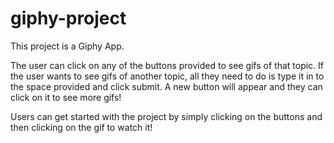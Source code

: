 # giphy-project

This project is a Giphy App. 

The user can click on any of the buttons provided to see gifs of that topic. If the user wants to see gifs of another topic, all they need to do is type it in to the space provided and click submit. A new button will appear and they can click on it to see more gifs! 

Users can get started with the project by simply clicking on the buttons and then clicking on the gif to watch it!
